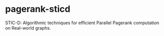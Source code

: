 # pagerank-sticd
STIC-D: Algorithmic techniques for efficient Parallel Pagerank computation on Real-world graphs.
